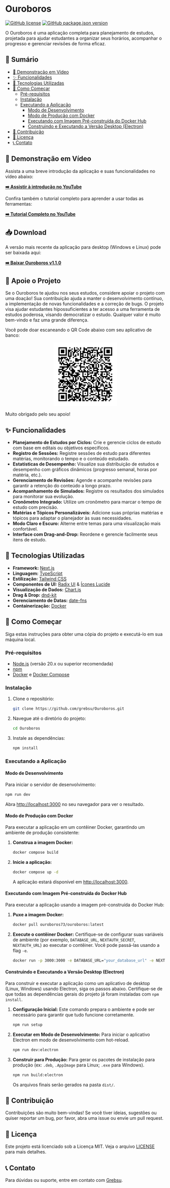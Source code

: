 # Ouroboros

[![GitHub license](https://img.shields.io/github/license/grebsu/Ouroboros.svg)](https://github.com/grebsu/Ouroboros/blob/master/LICENSE)
[![GitHub package.json version](https://img.shields.io/github/package-json/version/grebsu/Ouroboros)](https://github.com/grebsu/Ouroboros/blob/master/package.json)
<!-- Adicione mais badges aqui, ex: status de build -->

O Ouroboros é uma aplicação completa para planejamento de estudos, projetada para ajudar estudantes a organizar seus horários, acompanhar o progresso e gerenciar revisões de forma eficaz.

## 📖 Sumário
- [🎥 Demonstração em Vídeo](#-demonstração-em-vídeo)
- [✨ Funcionalidades](#-funcionalidades)
- [🚀 Tecnologias Utilizadas](#-tecnologias-utilizadas)
- [🏁 Como Começar](#-como-começar)
  - [Pré-requisitos](#pré-requisitos)
  - [Instalação](#instalação)
  - [Executando a Aplicação](#executando-a-aplicação)
    - [Modo de Desenvolvimento](#modo-de-desenvolvimento)
    - [Modo de Produção com Docker](#modo-de-produção-com-docker)
    - [Executando com Imagem Pré-construída do Docker Hub](#executando-com-imagem-pré-construída-do-docker-hub)
    - [Construindo e Executando a Versão Desktop (Electron)](#construindo-e-executando-a-versão-desktop-electron)
- [🤝 Contribuição](#-contribuição)
- [📄 Licença](#-licença)
- [📞 Contato](#-contato)

## 🎥 Demonstração em Vídeo

Assista a uma breve introdução da aplicação e suas funcionalidades no vídeo abaixo:

**[➡️ Assistir à introdução no YouTube](https://youtu.be/nKAGOVKF7A8?si=D0Oa3fFRNpJWIz3W)**

Confira também o tutorial completo para aprender a usar todas as ferramentas:

**[➡️ Tutorial Completo no YouTube](https://youtu.be/vAGiZICjqSM)**

## 📥 Download

A versão mais recente da aplicação para desktop (Windows e Linux) pode ser baixada aqui:

**[➡️ Baixar Ouroboros v1.1.0](https://github.com/grebsu/Ouroboros/releases/tag/v1.1.0)**

## 💖 Apoie o Projeto

Se o Ouroboros te ajudou nos seus estudos, considere apoiar o projeto com uma doação! Sua contribuição ajuda a manter o desenvolvimento contínuo, a implementação de novas funcionalidades e a correção de bugs. O projeto visa ajudar estudantes hipossuficientes a ter acesso a uma ferramenta de estudos poderosa, visando democratizar o estudo. Qualquer valor é muito bem-vindo e faz uma grande diferença.

Você pode doar escaneando o QR Code abaixo com seu aplicativo de banco:

<p align="center">
  <img src="public/qrcode-pix.png" alt="QR Code PIX para doação" width="200">
</p>

Muito obrigado pelo seu apoio!


## ✨ Funcionalidades

- **Planejamento de Estudos por Ciclos:** Crie e gerencie ciclos de estudo com base em editais ou objetivos específicos.
- **Registro de Sessões:** Registre sessões de estudo para diferentes matérias, monitorando o tempo e o conteúdo estudado.
- **Estatísticas de Desempenho:** Visualize sua distribuição de estudos e desempenho com gráficos dinâmicos (progresso semanal, horas por matéria, etc.).
- **Gerenciamento de Revisões:** Agende e acompanhe revisões para garantir a retenção do conteúdo a longo prazo.
- **Acompanhamento de Simulados:** Registre os resultados dos simulados para monitorar sua evolução.
- **Cronômetro Integrado:** Utilize um cronômetro para marcar o tempo de estudo com precisão.
- **Matérias e Tópicos Personalizáveis:** Adicione suas próprias matérias e tópicos para adaptar o planejador às suas necessidades.
- **Modo Claro e Escuro:** Alterne entre temas para uma visualização mais confortável.
- **Interface com Drag-and-Drop:** Reordene e gerencie facilmente seus itens de estudo.

## 🚀 Tecnologias Utilizadas

- **Framework:** [Next.js](https://nextjs.org/)
- **Linguagem:** [TypeScript](https://www.typescriptlang.org/)
- **Estilização:** [Tailwind CSS](https://tailwindcss.com/)
- **Componentes de UI:** [Radix UI](https://www.radix-ui.com/) & [Ícones Lucide](https://lucide.dev/)
- **Visualização de Dados:** [Chart.js](https://www.chartjs.org/)
- **Drag & Drop:** [dnd-kit](https://dndkit.com/)
- **Gerenciamento de Datas:** [date-fns](https://date-fns.org/)
- **Containerização:** [Docker](https://www.docker.com/)

## 🏁 Como Começar

Siga estas instruções para obter uma cópia do projeto e executá-lo em sua máquina local.

### Pré-requisitos

- [Node.js](https://nodejs.org/en/) (versão 20.x ou superior recomendada)
- [npm](https://www.npmjs.com/)
- [Docker](https://www.docker.com/get-started) e [Docker Compose](https://docs.docker.com/compose/install/)

### Instalação

1. Clone o repositório:
   ```bash
   git clone https://github.com/grebsu/Ouroboros.git
   ```
2. Navegue até o diretório do projeto:
   ```bash
   cd Ouroboros
   ```
3. Instale as dependências:
   ```bash
   npm install
   ```

### Executando a Aplicação

#### Modo de Desenvolvimento

Para iniciar o servidor de desenvolvimento:
```bash
npm run dev
```
Abra [http://localhost:3000](http://localhost:3000) no seu navegador para ver o resultado.

#### Modo de Produção com Docker

Para executar a aplicação em um contêiner Docker, garantindo um ambiente de produção consistente:

1.  **Construa a imagem Docker:**
    ```bash
    docker compose build
    ```

2.  **Inicie a aplicação:**
    ```bash
    docker compose up -d
    ```
    A aplicação estará disponível em [http://localhost:3000](http://localhost:3000).

#### Executando com Imagem Pré-construída do Docker Hub

Para executar a aplicação usando a imagem pré-construída do Docker Hub:

1.  **Puxe a imagem Docker:**
    ```bash
    docker pull ouroboros73/ouroboros:latest
    ```
2.  **Execute o contêiner Docker:**
    Certifique-se de configurar suas variáveis de ambiente (por exemplo, `DATABASE_URL`, `NEXTAUTH_SECRET`, `NEXTAUTH_URL`) ao executar o contêiner. Você pode passá-las usando a flag `-e`.
    ```bash
    docker run -p 3000:3000 -e DATABASE_URL="your_database_url" -e NEXTAUTH_SECRET="your_nextauth_secret" -e NEXTAUTH_URL="http://localhost:3000" ouroboros73/ouroboros:latest
    ```

#### Construindo e Executando a Versão Desktop (Electron)

Para construir e executar a aplicação como um aplicativo de desktop (Linux, Windows) usando Electron, siga os passos abaixo. Certifique-se de que todas as dependências gerais do projeto já foram instaladas com `npm install`.

1.  **Configuração Inicial:**
    Este comando prepara o ambiente e pode ser necessário para garantir que tudo funcione corretamente.
    ```bash
    npm run setup
    ```

2.  **Executar em Modo de Desenvolvimento:**
    Para iniciar o aplicativo Electron em modo de desenvolvimento com hot-reload.
    ```bash
    npm run dev:electron
    ```

3.  **Construir para Produção:**
    Para gerar os pacotes de instalação para produção (ex: `.deb`, `.AppImage` para Linux; `.exe` para Windows).
    ```bash
    npm run build:electron
    ```
    Os arquivos finais serão gerados na pasta `dist/`.
## 🤝 Contribuição

Contribuições são muito bem-vindas! Se você tiver ideias, sugestões ou quiser reportar um bug, por favor, abra uma issue ou envie um pull request.

## 📄 Licença

Este projeto está licenciado sob a Licença MIT. Veja o arquivo [LICENSE](LICENSE) para mais detalhes.

## 📞 Contato

Para dúvidas ou suporte, entre em contato com [Grebsu](mailto:glebson.olvr@gmail.com).

